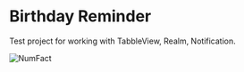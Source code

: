 # Birthday Reminder

Test project for working with TabbleView, Realm, Notification.

![NumFact](https://github.com/alexey1312/Birthday-Reminder/blob/master/Birthday_Reminder.gif?raw=true)
